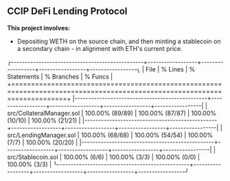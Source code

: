 ## CCIP DeFi Lending Protocol

**This project involves:**

- Depositing WETH on the source chain, and then minting a stablecoin on a secondary chain - in alignment with ETH's current price.

<!-- prettier-ignore-start -->
╭------------------------------------------------+------------------+------------------+-----------------+-----------------╮
| File                                           | % Lines          | % Statements     | % Branches      | % Funcs         |
+==========================================================================================================================+
|------------------------------------------------+------------------+------------------+-----------------+-----------------|
| src/CollateralManager.sol                      | 100.00% (89/89)  | 100.00% (87/87)  | 100.00% (10/10) | 100.00% (21/21) |
|------------------------------------------------+------------------+------------------+-----------------+-----------------|
| src/LendingManager.sol                         | 100.00% (68/68)  | 100.00% (54/54)  | 100.00% (7/7)   | 100.00% (20/20) |
|------------------------------------------------+------------------+------------------+-----------------+-----------------|
| src/Stablecoin.sol                             | 100.00% (6/6)    | 100.00% (3/3)    | 100.00% (0/0)   | 100.00% (3/3)   |
╰------------------------------------------------+------------------+------------------+-----------------+-----------------╯
<!-- prettier-ignore-end -->
